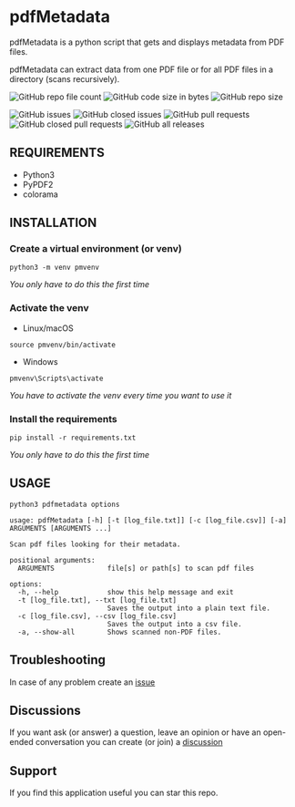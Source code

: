 # pdfMetadata

pdfMetadata is a python script that gets and displays metadata from
PDF files.

pdfMetadata can extract data from one PDF file or for all PDF files in a directory (scans recursively).

![GitHub repo file count](https://img.shields.io/github/directory-file-count/rubenhortas/pdfMetadata)
![GitHub code size in bytes](https://img.shields.io/github/languages/code-size/rubenhortas/pdfMetadata)
![GitHub repo size](https://img.shields.io/github/repo-size/rubenhortas/pdfMetadata)

![GitHub issues](https://img.shields.io/github/issues-raw/rubenhortas/pdfMetadata?logo=github)
![GitHub closed issues](https://img.shields.io/github/issues-closed-raw/rubenhortas/pdfMetadata?logo=github)
![GitHub pull requests](https://img.shields.io/github/issues-pr-raw/rubenhortas/pdfMetadata?&logo=github)
![GitHub closed pull requests](https://img.shields.io/github/issues-pr-closed-raw/rubenhortas/pdfMetadata?logo=github)
![GitHub all releases](https://img.shields.io/github/downloads/rubenhortas/pdfMetadata/total?logo=github)

## REQUIREMENTS

* Python3
* PyPDF2
* colorama

## INSTALLATION

### Create a virtual environment (or venv)

```shell
python3 -m venv pmvenv
```

*You only have to do this the first time*

### Activate the venv

* Linux/macOS

```shell
source pmvenv/bin/activate
```

* Windows

```shell
pmvenv\Scripts\activate
```

*You have to activate the venv every time you want to use it*

### Install the requirements

```shell
pip install -r requirements.txt
```

*You only have to do this the first time*

## USAGE

```shell
python3 pdfmetadata options
```

```shell
usage: pdfMetadata [-h] [-t [log_file.txt]] [-c [log_file.csv]] [-a] ARGUMENTS [ARGUMENTS ...]

Scan pdf files looking for their metadata.

positional arguments:
  ARGUMENTS             file[s] or path[s] to scan pdf files

options:
  -h, --help            show this help message and exit
  -t [log_file.txt], --txt [log_file.txt]
                        Saves the output into a plain text file.
  -c [log_file.csv], --csv [log_file.csv]
                        Saves the output into a csv file.
  -a, --show-all        Shows scanned non-PDF files.
```

## Troubleshooting

In case of any problem create an [issue](https://github.com/rubenhortas/pdfMetadata/issues/new)

## Discussions

If you want ask (or answer) a question, leave an opinion or have an open-ended conversation you can create (or join)
a [discussion](https://github.com/rubenhortas/pdfMetadata/discussions/new)

## Support

If you find this application useful you can star this repo.
